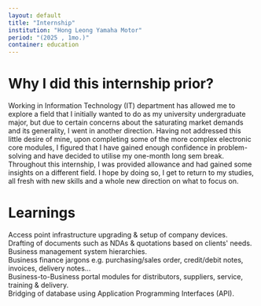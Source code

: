 ```yaml
---
layout: default
title: "Internship"
institution: "Hong Leong Yamaha Motor"
period: "(2025 , 1mo.)"
container: education
---
```


<h1>Why I did this internship prior?</h1>

Working in Information Technology (IT) department has allowed me to explore a field that I initially wanted to do as my university undergraduate major, but due to certain concerns about the saturating market demands and its generality, I went in another direction. Having not addressed this little desire of mine, upon completing some of the more complex electronic core modules, I figured that I have gained enough confidence in problem-solving and have decided to utilise my one-month long sem break. Throughout this internship, I was provided allowance and had gained some insights on a different field. I hope by doing so, I get to return to my studies, all fresh with new skills and a whole new direction on what to focus on. 

<h1>Learnings</h1>

Access point infrastructure upgrading & setup of company devices.  
Drafting of documents such as NDAs & quotations based on clients' needs.  
Business management system hierarchies.  
Business finance jargons e.g. purchasing/sales order, credit/debit notes, invoices, delivery notes...  
Business-to-Business portal modules for distributors, suppliers, service, training & delivery.  
Bridging of database using Application Programming Interfaces (API).  

